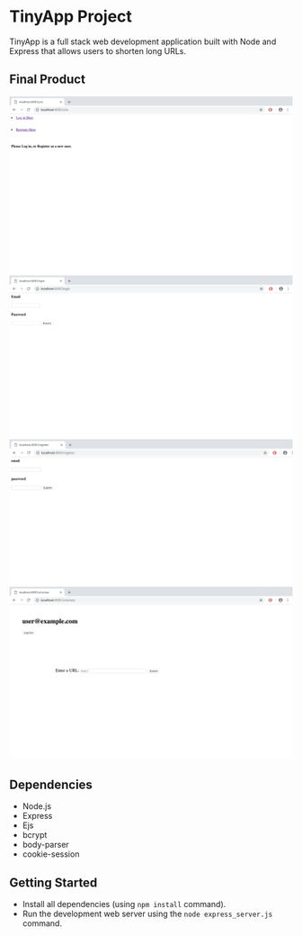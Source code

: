 # TinyApp Project

TinyApp is a full stack web development application built with Node and Express that allows users to shorten long URLs.

## Final Product

!["Screenshot of URLS page"](https://github.com/Gaganlal/tinyapp/blob/master/docs/:URLS.png?raw=true)
!["Screenshot of Log In page"](https://github.com/Gaganlal/tinyapp/blob/master/docs/:login.png?raw=true)
!["Screenshot of Register page](https://github.com/Gaganlal/tinyapp/blob/master/docs/:register.png?raw=true)
!["Screenshot of page when client want to create a new URL"](https://github.com/Gaganlal/tinyapp/blob/master/docs/:urls:new.png?raw=true)






## Dependencies

- Node.js
- Express
- Ejs
- bcrypt
- body-parser
- cookie-session


## Getting Started

- Install all dependencies (using `npm install` command).
- Run the development web server using the `node express_server.js` command.


